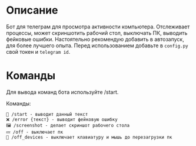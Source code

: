 # Описание
  Бот для телеграм для просмотра активности компьютера. Отслеживает процессы, может скриншотить рабочий стол, выключать ПК, выводить фейковые ошибки.
    Настоятельно рекомендую добавить в автозапуск, для более лучшего опыта.
      Перед использованием добавьте в ```config.py``` свой токен и ```telegram id```.

# Команды
Для вывода команд бота используйте /start.

Команды:
```
📌 /start - выводит данный текст
❌ /error {текст} - выводит фейковую ошибку
🖼️ /screenshot - делает скриншот рабочего стола
💤 /off - выключает пк
🚷 /off_devices - выключает клавиатуру и мышь до перезагрузки пк
